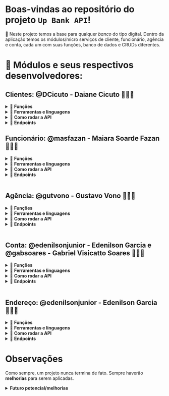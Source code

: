 # Boas-vindas ao repositório do projeto `Up Bank API`!

🌱 Neste projeto temos a base para qualquer _banco_ do tipo digital. Dentro da aplicação temos os módulos/micro serviços de cliente, funcionário, agência e conta, cada um com suas funções, banco de dados e CRUDs diferentes.

# 🚀​ Módulos e seus respectivos desenvolvedores:

## Clientes: @DCicuto - Daiane Cicuto 👩🏻‍💻​

<details>
<summary>💼​ <strong>Funções</strong></summary><br />
<li>Gerenciar os clientes através de um CRUD básico, além de funções extras como solicitar abertura de conta.</li>
<li>Ao criar um cliente, implicitamente ele solicita uma abertura de conta.</li>
    
</details>

<details>
<summary>🧰 <strong>Ferramentas e linguagens</strong></summary><br />
<li> <i>.Net Framework</i>;</li>
<li> <i>Entity Framework</i>;</li>
<li> <i>C#</i>;</li>
<li> <i>SQLServer</i>;</li>
    
</details>

<details>
<summary>🚀 <strong>Como rodar a API</strong></summary>
<br>

1. **Abra o terminal na pasta raiz do projeto 📁​UpBank.ClientAPI e use o comando:**

```bash
dotnet watch run
```

2. **Ou então selecione o projeto na inicialização do VisualStudio**

Neste projeto foi retirado a utilização do _Swagger_. Para testar os endpoints, foi utilizado o _Postman_.
</details>

<details>
<summary>🔗 <strong>Endpoints</strong></summary>
<br>
<li><strong>GetAll</strong> - <i>https://localhost:7142/api/Clients/</i></li>
<br>
<li><strong>GetByCPF</strong> - <i>https://localhost:7142/api/Clients/<strong>CPF</strong></i></li>
<br>
<li><strong>Post</strong> - <i>https://localhost:7142/api/Clients/</i></li>
<strong>Corpo / Body</strong>
  
```json
{
  "Name": "Cliente 4",
  "CPF": "09223989094",
  "BirthDt": "1985-04-23T00:00:00",
  "Sex": "M",
  "Address": {
    "ZipCode": "69009270",
    "Complement": "Casa",
    "Number": 430
  },
  "Salary": 1000.00,
  "Phone": "(11) 98765-4321",
  "Email": "cliente4@example.com"
}

```
<br>
<li><strong>Put</strong> - <i>https://localhost:7142/api/Clients/</i></li>
<strong>Corpo / Body</strong>

```json
{
  "CPF": "123.456.789-00",
  "Salary": 5000.50,
  "Phone": "+55 11 91234-5678",
  "Email": "example@example.com",
  "Restriction": true
}
```

<br>
<li><strong>Delete</strong> - <i>https://localhost:7142/api/Clients/<strong>CPF</strong></i></li>
<strong>Obs:</strong> o Delete apenas move para outra tabela no banco de dados e altera o status do cliente para <i>Restrito</i>.
    
</details>


## Funcionário: @masfazan - Maiara Soarde Fazan 👩🏻‍💻​

<details>
<summary>💼​ <strong>Funções</strong></summary><br />
<li>Gerenciar os funcionários através de um CRUD básico, além de funções extras como definir o perfil da conta e aprovar contas.</li>
</details>

<details>
<summary>🧰 <strong>Ferramentas e linguagens</strong></summary><br />
<li> <i>.Net Framework</i>;</li>
<li> <i>Dapper</i>;</li>
<li> <i>C#</i>;</li>
<li> <i>SQLServer</i>;</li>
</details>

<details>
<summary>🚀 <strong>Como rodar a API</strong></summary>
<br>

1. **Abra o terminal na pasta raiz do projeto 📁​UpBank.EmployeeAPI e use o comando:**

```bash
dotnet watch run
```

2. **Ou então selecione o projeto na inicialização do VisualStudio**

Neste projeto foi retirado a utilização do _Swagger_. Para testar os endpoints, foi utilizado o _Postman_.
</details>

<details>
<summary>🔗 <strong>Endpoints</strong></summary>
<br>
<li><strong>GetAll</strong> - <i>https://localhost:7042/api/Employees/</i></li>
<br>
<li><strong>GetByRegister</strong> - <i>https://localhost:7042/api/Employees/<strong>REGISTRO</strong></i></li>
<br>
<li><strong>Post - CreateEmployee</strong> - <i>https://localhost:7042/api/Employees/</i></li>
<strong>Corpo / Body</strong>
  
```json
{
  "Name": "Funcionario",
  "CPF": "31143524055",
  "BirthDt": "2010-05-15T00:00:00",
  "Sex": "M",
  "Address": {
    "ZipCode": "69900439",
    "Complement": "Apt 101",
    "Number": 123
  },
  "Salary": 1,
  "Phone": "(11) 98765-4321",
  "Email": "funcionario@example.com",
  "Manager": true,
  "Registry": 3
}
```
<br>
<li><strong>Post - CreateAccount</strong> - <i>https://localhost:7042/api/Employees/CreateAccount</i></li>
<strong>Corpo / Body</strong>

```json
{
    "EmployeeRegister": 1,
    "AccountNumber": "3",
    "AgencyNumber": "4415",
    "ClientCPF": [
        "29175166070"
    ]
}
```
<br>

<li><strong>Patch - ApproveAccount</strong> - <i>https://localhost:7042/api/Employees/ApproveAccount/{registry}/{number}</i></li>
<br>

<li><strong>Patch - UpdateEmployee</strong> - <i>https://localhost:7042/api/Employees/</i></li>
<br>
<strong>Corpo / Body</strong>

```json
{
  "Registry": 3,
  "Name": "Funcionario",
  "Sex": "M",
  "Salary": 2,
  "Phone": "+55 16 98765-4321",
  "Email": "funcionario@example.com",
  "Manager": false
}
```
<br>

<li><strong>Delete</strong> - <i>https://localhost:7042/api/Employees/<strong>REGISTRO</strong></i></li>
<strong>Obs:</strong> o Delete apenas move para outra tabela no banco de dados e altera o status do funcionário para <i>Restrito</i>.
</details>
<br>

## Agência: @gutvono - Gustavo Vono 👨🏻‍💻​

<details>
<summary>💼​ <strong>Funções</strong></summary><br />
<li>Gerenciar as agências através de um CRUD básico, além de funções extras como listar contras restritas, listar contas por perfil e listar contas com empréstimo ativo.</li>
</details>

<details>
<summary>🧰 <strong>Ferramentas e linguagens</strong></summary><br />
<li> <i>.Net Framework</i>;</li>
<li> <i>Entity Framework</i>;</li>
<li> <i>C#</i>;</li>
<li> <i>SQLServer</i>;</li>
</details>

<details>
<summary>🚀 <strong>Como rodar a API</strong></summary>
<br>

1. **Abra o terminal na pasta raiz do projeto 📁​UpBank.AgencyAPI e use o comando:**

```bash
dotnet watch run
```

2. **Ou então selecione o projeto na inicialização do VisualStudio**

Neste projeto foi retirado a utilização do _Swagger_. Para testar os endpoints, foi utilizado o _Postman_.
</details>

<details>
<summary>🔗 <strong>Endpoints</strong></summary>
<br>
<li><strong>GetAll</strong> - <i>https://localhost:7217/api/Agencies</i></li>
<br>
<li><strong>GetByNumber</strong> - <i>https://localhost:7217/api/Agencies/<strong>NUMERO DA AGÊNCIA</strong></i></li>
<br>
<li><strong>GetRestrictedAccountsByAgency</strong> - <i>https://localhost:7217/api/Agencies/restrict/<strong>NUMERO DA AGÊNCIA</strong></i></li>
<br>
<li><strong>GetAccountsByProfile</strong> - <i>https://localhost:7217/api/Agencies/profile/<strong>PERFIL DA CONTA</strong>/<strong>NUMERO DA AGÊNCIA</strong></i></li>
<br>
<li><strong>GetLendingAccounts</strong> - <i>https://localhost:7217/api/Agencies/lending</i></li>
<br>
<li><strong>Post</strong> - <i>https://localhost:7217/api/Agencies</i></li>
<strong>Corpo / Body</strong>
  
```json
{
    "AddressId": "667c5cbc7903bc4770cfefb3",
    "CNPJ": "70.643.101/0001-66",
    "Employees": [numero de registro]
}
```
<br>
<li><strong>Put</strong> - <i>https://localhost:7217/api/Agencies/<strong>NUMERO DA GENCIA</strong></i></li>
<strong>Corpo / Body</strong>
  
```json
{
    "AddressId": "667c5cbc7903bc4770cfefb3",
    "CNPJ": "70.643.101/0001-66",
    "Employees": [numero de registro]
}
```
<br>
<li><strong>Delete</strong> - <i>https://localhost:7217/api/Agencies/<strong>NUMERO DA GENCIA</strong></i></li>
<strong>Obs:</strong> o Delete apenas move para outra tabela no banco de dados e altera o status do funcionário e da agência para <i>Restrito</i>.
</details>
<br>

## Conta: @edenilsonjunior - Edenilson Garcia e @gabsoares - Gabriel Visicatto Soares 👨🏻‍💻​

<details>
<summary>💼​ <strong>Funções</strong></summary><br />
<li>Gerenciar as contas através de um CRUD básico, além de funções extras como efetuar transação, gerar extrato, consultar saldo e consultar transação por tipo.</li>
</details>

<details>
<summary>🧰 <strong>Ferramentas e linguagens</strong></summary><br />
<li> <i>.Net Framework</i>;</li>
<li> <i>Dapper</i>;</li>
<li> <i>C#</i>;</li>
<li> <i>SQLServer</i>;</li>
</details>

<details>
<summary>🚀 <strong>Como rodar a API</strong></summary>
<br>

1. **Abra o terminal na pasta raiz do projeto 📁​UpBank.AgencyAPI e use o comando:**

```bash
dotnet watch run
```

2. **Ou então selecione o projeto na inicialização do VisualStudio**

Neste projeto foi retirado a utilização do _Swagger_. Para testar os endpoints, foi utilizado o _Postman_.
</details>

<details>
<summary>🔗 <strong>Endpoints</strong></summary>
<br>
<li><strong>GetAll</strong> - <i>https://localhost:7011/api/Accounts/</i></li>
<br>
<li><strong>GetAccountByNumber</strong> - <i>https://localhost:7011/api/Accounts/1<strong>NUMERO DA CONTA</strong></i></li>
<br>
<li><strong>GetTransactionByType</strong> - <i>https://localhost:7011/api/Accounts/TransactionType/<strong>TIPO</strong></i></li>
<br>
<li><strong>GetBankStatement</strong> - <i>https://localhost:7011/api/Accounts/GetBankStatement/<strong>NUMERO DA CONTA</strong></i></li>
<br>
<li><strong>GetBalance</strong> - <i>https://localhost:7011/api/Accounts/GetBalance/<strong>NUMERO DA CONTA</strong></i></li>
<br>
<li><strong>GetAllTransactions</strong> - <i>https://localhost:7011/api/Transactions/</i></li>
<br>
<li><strong>GetTransactionById</strong> - <i>https://localhost:7011/api/Transactions/Id/<strong>ID DA TRANSAÇÃO</strong></i></li>
<br>
<li><strong>GetTransactionById</strong> - <i>https://localhost:7011/api/Transactions/Id/<strong>ID DA TRANSAÇÃO</strong></i></li>
<br>
<li><strong>GetTransactionByType</strong> - <i>https://localhost:7011/api/Transactions/Type/<strong>TIPO DA TRANSAÇÃO</strong></i></li>
<br>
<li><strong>Post - CreateAccount</strong> - <i>https://localhost:7011/api/Accounts/</i></li>
<strong>Corpo / Body</strong>
  
```json
{
    "AccountNumber": "2",
    "AgencyNumber": "002",
    "AccountProfile": "Normal",
    "ClientCPF": [
        "22233344455"
    ],
    "Overdraft": 500,
    "CreditCardLimit": 5000.00,
    "CreditCardHolder": "John Doe"
}
```
<br>
<li><strong>Post - MakeTransaction</strong> - <i>https://localhost:7011/api/Accounts/MakeTransaction/</i></li>
<strong>Corpo / Body</strong>
  
```json
{
    "Id": 1,
    "AccountNumber": "1",
    "TransactionDt": "2024-06-25T14:30:00",
    "TransactionType": "Lending",
    "ReceiverAccount": null,
    "TransactionValue": 17000
}
```
<br>
<li><strong>Post - MakeTransaction</strong> - <i>https://localhost:7011/api/Transactions</i></li>
<strong>Corpo / Body</strong>
  
```json
{
    "Id": 1,
    "AccountNumber": "1",
    "TransactionDt": "2024-06-25T14:30:00",
    "TransactionType": "Payment",
    "ReceiverAccount": "2",
    "TransactionValue": 0.12
}
```
<br>
<li><strong>Patch - UpdateAccount</strong> - <i>https://localhost:7011/api/Transactions</i></li>
<strong>Corpo / Body</strong>
  
```json
{
    "Id": 1,
    "AccountNumber": "1",
    "TransactionDt": "2024-06-25T14:30:00",
    "TransactionType": "Payment",
    "ReceiverAccount": "2",
    "TransactionValue": 0.12
}
```
<br>
<li><strong>Delete</strong> - <i>https://localhost:7011/api/Accounts/</i></li>
<strong>Obs:</strong> o Delete apenas move para outra tabela no banco de dados e altera o status da conta para <i>Restrito</i>.
</details>
<br>

## Endereço: @edenilsonjunior - Edenilson Garcia 👨🏻‍💻​

<details>
<summary>💼​ <strong>Funções</strong></summary><br />
<li>Gerenciar os endereços através de um Put e um GetByID.</li>
    
</details>

<details>
<summary>🧰 <strong>Ferramentas e linguagens</strong></summary><br />
<li> <i>.Net Framework</i>;</li>
<li> <i>C#</i>;</li>
<li> <i>MongoDB</i>;</li>

</details>

<details>
<summary>🚀 <strong>Como rodar a API</strong></summary>
<br>

1. **Abra o terminal na pasta raiz do projeto 📁​UpBank.AddressAPI e use o comando:**

```bash
dotnet watch run
```

2. **Ou então selecione o projeto na inicialização do VisualStudio**

Neste projeto foi retirado a utilização do _Swagger_. Para testar os endpoints, foi utilizado o _Postman_.
</details>

<details>
<summary>🔗 <strong>Endpoints</strong></summary>
<br>
<li><strong>GetById</strong> - <i>https://localhost:7084/api/Addresses/<strong>ID</strong></i></li>
<br>
<li><strong>Post - CreateAddress</strong> - <i>https://localhost:7084/api/Addresses</i></li>
<strong>Corpo / Body</strong>
  
```json
{
  "ZipCode": "69900439",
  "Complement": "Apt 101",
  "Number": 123
}
```
</details>

# Observações
Como sempre, um projeto nunca termina de fato. Sempre haverão **melhorias** para serem aplicadas.

<details>
<summary><strong>Futuro potencial/melhorias</strong></summary>
<li>Melhorias estruturais seguindo alguns design de software como SOLID, POO, DDD, etc;</li>
<li>Testes unitários;</li>
<li>Completar este README.md com as validações de dados encontradas em cada API que garantem a persistência dos dados;</li>
<li>Completar este README.md com os testes unitários assim que estiverem prontos.</li>
</details>
